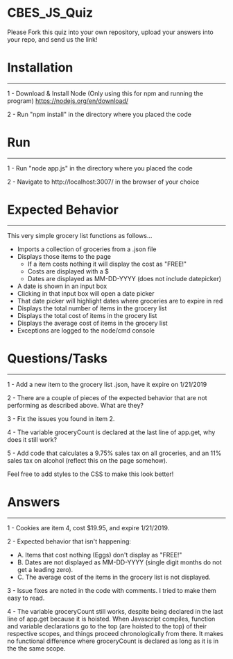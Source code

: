 # CBES_JS_Quiz

Please Fork this quiz into your own repository, upload your answers into your repo, and send us the link!

# Installation
-------------------------
1 - Download & Install Node (Only using this for npm and running the program) https://nodejs.org/en/download/

2 - Run "npm install" in the directory where you placed the code

# Run
-------------------------
1 - Run "node app.js" in the directory where you placed the code

2 - Navigate to http://localhost:3007/ in the browser of your choice

# Expected Behavior
-------------------------
This very simple grocery list functions as follows...
 - Imports a collection of groceries from a .json file
 - Displays those items to the page
   - If a item costs nothing it will display the cost as "FREE!"
   - Costs are displayed with a $
   - Dates are displayed as MM-DD-YYYY (does not include datepicker)
 - A date is shown in an input box
 - Clicking in that input box will open a date picker
 - That date picker will highlight dates where groceries are to expire in red
 - Displays the total number of items in the grocery list
 - Displays the total cost of items in the grocery list
 - Displays the average cost of items in the grocery list
 - Exceptions are logged to the node/cmd console


# Questions/Tasks
---------------------------
1 - Add a new item to the grocery list .json, have it expire on 1/21/2019

2 - There are a couple of pieces of the expected behavior that are not performing as described above. What are they?

3 - Fix the issues you found in item 2.

4 - The variable groceryCount is declared at the last line of app.get, why does it still work?

5 - Add code that calculates a 9.75% sales tax on all groceries, and an 11% sales tax on alcohol (reflect this on the page somehow).


Feel free to add styles to the CSS to make this look better!


# Answers
---------------------------
1 - Cookies are item 4, cost $19.95, and expire 1/21/2019.

2 - Expected behavior that isn't happening:
 - A. Items that cost nothing (Eggs) don't display as "FREE!"
 - B. Dates are not displayed as MM-DD-YYYY (single digit months do not get a leading zero).
 - C. The average cost of the items in the grocery list is not displayed.

3 - Issue fixes are noted in the code with comments. I tried to make them easy to read.

4 - The variable groceryCount still works, despite being declared in the last line of app.get because it is hoisted. When Javascript compiles, function and variable declarations go to the top (are hoisted to the top) of their respective scopes, and things proceed chronologically from there. It makes no functional difference where groceryCount is declared as long as it is in the the same scope. 
